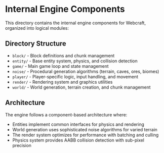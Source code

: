 # Internal Engine Components

This directory contains the internal engine components for Webcraft, organized into logical modules:

## Directory Structure

- `block/` - Block definitions and chunk management
- `entity/` - Base entity system, physics, and collision detection
- `game/` - Main game loop and state management
- `noise/` - Procedural generation algorithms (terrain, caves, ores, biomes)
- `player/` - Player-specific logic, input handling, and movement
- `render/` - Rendering system and graphics utilities
- `world/` - World generation, terrain creation, and chunk management

## Architecture

The engine follows a component-based architecture where:

- Entities implement common interfaces for physics and rendering
- World generation uses sophisticated noise algorithms for varied terrain
- The render system optimizes for performance with batching and culling
- Physics system provides AABB collision detection with sub-pixel precision
